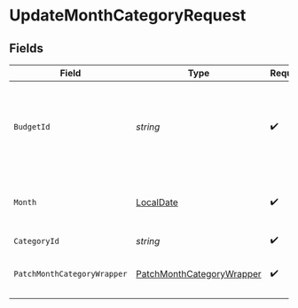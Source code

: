 # UpdateMonthCategoryRequest


## Fields

| Field                                                                                                                                                                                             | Type                                                                                                                                                                                              | Required                                                                                                                                                                                          | Description                                                                                                                                                                                       |
| ------------------------------------------------------------------------------------------------------------------------------------------------------------------------------------------------- | ------------------------------------------------------------------------------------------------------------------------------------------------------------------------------------------------- | ------------------------------------------------------------------------------------------------------------------------------------------------------------------------------------------------- | ------------------------------------------------------------------------------------------------------------------------------------------------------------------------------------------------- |
| `BudgetId`                                                                                                                                                                                        | *string*                                                                                                                                                                                          | :heavy_check_mark:                                                                                                                                                                                | The id of the budget. "last-used" can be used to specify the last used budget and "default" can be used if default budget selection is enabled (see: https://api.ynab.com/#oauth-default-budget). |
| `Month`                                                                                                                                                                                           | [LocalDate](https://nodatime.org/3.1.x/api/NodaTime.LocalDate.html)                                                                                                                               | :heavy_check_mark:                                                                                                                                                                                | The budget month in ISO format (e.g. 2016-12-01) ("current" can also be used to specify the current calendar month (UTC))                                                                         |
| `CategoryId`                                                                                                                                                                                      | *string*                                                                                                                                                                                          | :heavy_check_mark:                                                                                                                                                                                | The id of the category                                                                                                                                                                            |
| `PatchMonthCategoryWrapper`                                                                                                                                                                       | [PatchMonthCategoryWrapper](../../Models/Components/PatchMonthCategoryWrapper.md)                                                                                                                 | :heavy_check_mark:                                                                                                                                                                                | The category to update.  Only `budgeted` amount can be updated and any other fields specified will be ignored.                                                                                    |